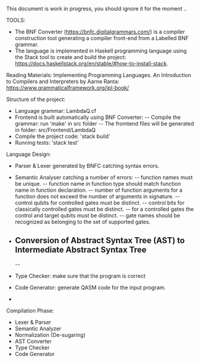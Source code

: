 
  This document is work in progress, you should ignore it for the moment ..

TOOLS:

- The BNF Converter (https://bnfc.digitalgrammars.com/) is a compiler construction tool generating a compiler front-end from a Labelled BNF grammar.
- The language is implemented in Haskell programming language using the Stack tool to create and build the project: https://docs.haskellstack.org/en/stable/#how-to-install-stack.

Reading Materials: Implementing Programming Languages. An Introduction to Compilers and Interpreters by Aarne Ranta: https://www.grammaticalframework.org/ipl-book/


Structure of the project:

- Language grammar: LambdaQ.cf
- Frontend is built automatically using BNF Converter:
 -- Compile the grammar: run 'make' in src folder
 -- The fromtend files will be generated in folder: src/Frontend/LambdaQ
- Compile the project code: 'stack build' 
- Running tests: 'stack test'

Language Design:
 - Parser & Lexer generated by BNFC catching syntax errors.
 - Semantic Analyser catching a number of errors:
   -- function names must be unique.
   -- function name in function type should match function name in function declaration.
   -- number of function arguments for a function does not exceed the number of arguments in signature.
   -- control qubits for controlled gates must be distinct.
   -- control bits for classically controlled gates must be distinct.
   -- for a controlled gates the control and target qubits must be distinct.
   -- gate names should be recognized as belonging to the set of supported gates.
 - Conversion of Abstract Syntax Tree (AST) to Intermediate Abstract Syntax Tree
   -- 
   --
 - Type Checker: make sure that the program is correct
 - Code Generator: generate QASM code for the input program.

 - 
Compilation Phase:
- Lexer & Parser
- Semantic Analyzer
- Normalization (De-sugaring)
- AST Converter
- Type Checker
- Code Generator